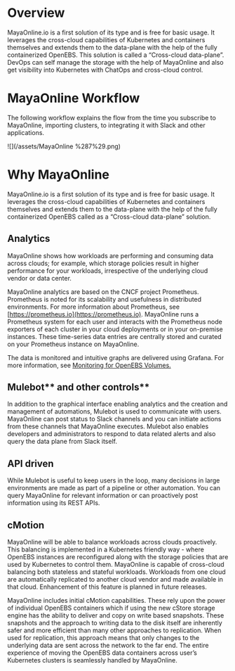# Overview

MayaOnline.io is a first solution of its type  and is free for basic usage. It leverages the cross-cloud capabilities of Kubernetes and containers themselves and extends them to the data-plane with the help of the fully containerized OpenEBS. This solution is called a “Cross-cloud data-plane”. DevOps can self manage the storage with the help of MayaOnline and also get visibility into Kubernetes with ChatOps and cross-cloud control.

# MayaOnline Workflow

The following workflow explains the flow from the time you subscribe to MayaOnline, importing clusters,  to integrating it with Slack and other applications.

![](/assets/MayaOnline %287%29.png)

# Why MayaOnline

MayaOnline.io is a first solution of its type and is free for basic usage. It leverages the cross-cloud capabilities of Kubernetes and containers themselves and extends them to the data-plane with the help of the fully containerized OpenEBS called as a “Cross-cloud data-plane” solution.

## **Analytics**

MayaOnline shows how workloads are performing and consuming data across clouds; for example, which storage policies result in higher performance for your workloads, irrespective of the underlying cloud vendor or data center.

MayaOnline analytics are based on the CNCF project Prometheus. Prometheus is noted for its scalability and usefulness in distributed environments. For more information about Prometheus, see [https://prometheus.io](https://prometheus.io). MayaOnline runs a Prometheus system for each user and interacts with the Prometheus node exporters of each cluster in your cloud deployments or in your on-premise instances. These time-series data entries are centrally stored and curated on your Prometheus instance on MayaOnline.

The data is monitored and intuitive graphs are delivered using Grafana. For more information, see [Monitoring for OpenEBS Volumes.](/monitoring-for-openebs-volumes.md)

## Mulebot** and other controls**

In addition to the graphical interface enabling analytics and the creation and management of automations, Mulebot is used to communicate with users. MayaOnline can post status to Slack channels and you can initiate actions from these channels that MayaOnline executes. Mulebot also enables developers and administrators to respond to data related alerts and also query the data plane from Slack itself.

## **API driven**

While Mulebot is useful to keep users in the loop, many decisions in large environments are made as part of a pipeline or other automation. You can query MayaOnline for relevant information or can proactively post information using its REST APIs.

## **cMotion**

MayaOnline will be able to balance workloads across clouds proactively. This balancing is implemented in a Kubernetes friendly way - where OpenEBS instances are reconfigured along with the storage policies that are used by Kubernetes to control them. MayaOnline is capable of cross-cloud balancing both stateless and stateful workloads. Workloads from one cloud are automatically replicated to another cloud vendor and made available in that cloud. Enhancement of this feature is planned in future releases.

MayaOnline includes initial cMotion capabilities. These rely upon the power of individual OpenEBS containers which if using the new cStore storage engine has the ability to deliver and copy on write based snapshots. These snapshots and the approach to writing data to the disk itself are inherently safer and more efficient than many other approaches to replication. When used for replication, this approach means that only changes to the underlying data are sent across the network to the far end. The entire experience of moving the OpenEBS data containers across user’s Kubernetes clusters is seamlessly handled by MayaOnline.

